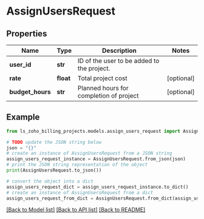 # AssignUsersRequest


## Properties

Name | Type | Description | Notes
------------ | ------------- | ------------- | -------------
**user_id** | **str** | ID of the user to be added to the project. | 
**rate** | **float** | Total project cost | [optional] 
**budget_hours** | **str** | Planned hours for completion of project | [optional] 

## Example

```python
from ls_zoho_billing_projects.models.assign_users_request import AssignUsersRequest

# TODO update the JSON string below
json = "{}"
# create an instance of AssignUsersRequest from a JSON string
assign_users_request_instance = AssignUsersRequest.from_json(json)
# print the JSON string representation of the object
print(AssignUsersRequest.to_json())

# convert the object into a dict
assign_users_request_dict = assign_users_request_instance.to_dict()
# create an instance of AssignUsersRequest from a dict
assign_users_request_from_dict = AssignUsersRequest.from_dict(assign_users_request_dict)
```
[[Back to Model list]](../README.md#documentation-for-models) [[Back to API list]](../README.md#documentation-for-api-endpoints) [[Back to README]](../README.md)


